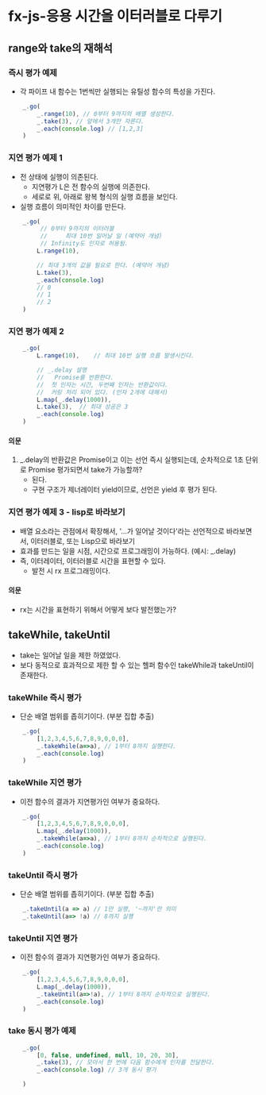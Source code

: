 # fx-js-응용 시간을 이터러블로 다루기
## range와 take의 재해석

### 즉시 평가 예제
- 각 파이프 내 함수는 1번씩만 실행되는 유틸성 함수의 특성을 가진다.
```js
    _.go(
        _.range(10), // 0부터 9까지의 배열 생성한다.
        _.take(3), // 앞에서 3개만 자른다.
        _.each(console.log) // [1,2,3] 
    )
```

### 지연 평가 예제 1
- 전 상태에 실행이 의존된다.
    - 지연평가 L은 전 함수의 실행에 의존한다.
    - 세로로 위, 아래로 왕복 형식의 실행 흐름을 보인다.
- 실행 흐름이 의미적인 차이를 만든다.
```js
    _.go(
         // 0부터 9까지의 이터러블 
         //     최대 10번 일어날 일 (예약어 개념)
         // Infinity도 인자로 허용됨.
        L.range(10),

        // 최대 3개의 값을 필요로 한다. (예약어 개념)
        L.take(3),
        _.each(console.log)
        // 0
        // 1
        // 2
    )
```

### 지연 평가 예제 2
```js
    _.go(
        L.range(10),    // 최대 10번 실행 흐름 발생시킨다.

        // _.delay 설명
        //   Promise를 반환한다.
        //  첫 인자는 시간, 두번째 인자는 반환값이다.
        //  커링 처리 되어 있다. (인자 2개에 대해서)
        L.map(_.delay(1000)),  
        L.take(3),  // 최대 성공은 3
        _.each(console.log)
    )
```
#### 의문
1. _.delay의 반환값은 Promise이고 이는 선언 즉시 실행되는데, 순차적으로 1초 단위로 Promise 평가되면서 take가 가능할까?
    - 된다.
    - 구현 구조가 제너레이터 yield이므로, 선언은 yield 후 평가 된다.

### 지연 평가 예제 3 - lisp로 바라보기
- 배열 요소라는 관점에서 확장해서, '...가 일어날 것이다'라는 선언적으로 바라보면서, 이터러블로, 또는 Lisp으로 바라보기
- 효과를 만드는 일을 시점, 시간으로 프로그래밍이 가능하다. (예시: _.delay)
- 즉, 이터레이터, 이터러블로 시간을 표현할 수 있다.
    - 발전 시 rx 프로그래밍이다.

#### 의문
- rx는 시간을 표현하기 위해서 어떻게 보다 발전했는가?

## takeWhile, takeUntil
- take는 일어날 일을 제한 하였었다.
- 보다 동적으로 효과적으로 제한 할 수 있는 헬퍼 함수인 takeWhile과 takeUntil이 존재한다.

### takeWhile 즉시 평가
- 단순 배열 범위를 좁히기이다. (부분 집합 추출)
```js
    _.go(
        [1,2,3,4,5,6,7,8,9,0,0,0],
        _.takeWhile(a=>a), // 1부터 8까지 실행한다.
        _.each(console.log)
    )
```

### takeWhile 지연 평가
- 이전 함수의 결과가 지연평가인 여부가 중요하다.
```js
    _.go(
        [1,2,3,4,5,6,7,8,9,0,0,0],
        L.map(_.delay(1000)),
        _.takeWhile(a=>a), // 1부터 8까지 순차적으로 실행된다.
        _.each(console.log)
    )
```

### takeUntil 즉시 평가
- 단순 배열 범위를 좁히기이다. (부분 집합 추출)
```js
    _.takeUntil(a => a) // 1만 실행, '~까지'란 의미
    _.takeUntil(a=> !a) // 8까지 실행
```

### takeUntil 지연 평가
- 이전 함수의 결과가 지연평가인 여부가 중요하다.
```js
    _.go(
        [1,2,3,4,5,6,7,8,9,0,0,0],
        L.map(_.delay(1000)),
        _.takeUntil(a=>!a), // 1부터 8까지 순차적으로 실행된다.
        _.each(console.log)
    )
```

### take 동시 평가 예제
```js
    _.go(
        [0, false, undefined, null, 10, 20, 30],
        _.take(3), // 모아서 한 번에 다음 함수에게 인자를 전달한다.
        _.each(console.log) // 3개 동시 평가

    )
```




